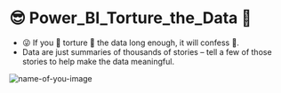 # 😎 Power_BI_Torture_the_Data 🤕
- 😜 If you 🥴 torture 🥴 the data long enough, it will confess 🙏.
- Data are just summaries of thousands of stories – tell a few of those stories to help make the data meaningful.

![name-of-you-image](https://www.google.com/url?sa=i&url=https%3A%2F%2Feasycourses.in%2Fcourse%2Fpowerbi&psig=AOvVaw0ISn_lHQHOEIrHCWhaJVgU&ust=1707679211365000&source=images&cd=vfe&opi=89978449&ved=0CBEQjRxqFwoTCMDM_Im_oYQDFQAAAAAdAAAAABAD)
